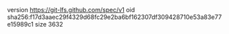 version https://git-lfs.github.com/spec/v1
oid sha256:f17d3aaec29f4329d68fc29e2ba6bf162307df309428710e53a83e77e15989c1
size 3632

